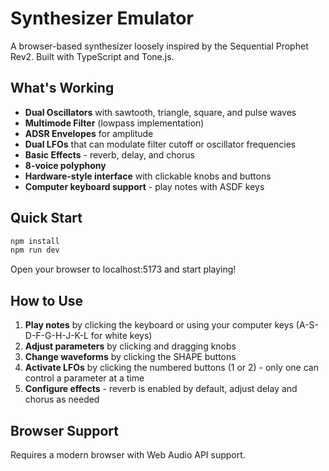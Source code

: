 # Synthesizer Emulator

A browser-based synthesizer loosely inspired by the Sequential Prophet Rev2. Built with TypeScript and Tone.js.

## What's Working

- **Dual Oscillators** with sawtooth, triangle, square, and pulse waves
- **Multimode Filter** (lowpass implementation)
- **ADSR Envelopes** for amplitude
- **Dual LFOs** that can modulate filter cutoff or oscillator frequencies
- **Basic Effects** - reverb, delay, and chorus
- **8-voice polyphony**
- **Hardware-style interface** with clickable knobs and buttons
- **Computer keyboard support** - play notes with ASDF keys

## Quick Start

```bash
npm install
npm run dev
```

Open your browser to localhost:5173 and start playing!

## How to Use

1. **Play notes** by clicking the keyboard or using your computer keys (A-S-D-F-G-H-J-K-L for white keys)
2. **Adjust parameters** by clicking and dragging knobs
3. **Change waveforms** by clicking the SHAPE buttons
4. **Activate LFOs** by clicking the numbered buttons (1 or 2) - only one can control a parameter at a time
5. **Configure effects** - reverb is enabled by default, adjust delay and chorus as needed

## Browser Support

Requires a modern browser with Web Audio API support.
